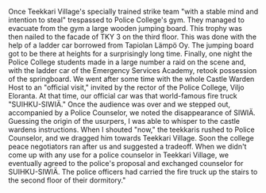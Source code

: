 
Once Teekkari Village's specially trained strike team "with a stable mind and intention to steal" trespassed to Police College's gym. They managed to evacuate from the gym a large wooden jumping board. This trophy was then nailed to the facade of TKY 3 on the third floor. This was done with the help of a ladder car borrowed from Tapiolan Lämpö Oy. The jumping board got to be there at heights for a surprisingly long time. Finally, one night the Police College students made in a large number a raid on the scene and, with the ladder car of the Emergency Services Academy, retook possession of the springboard. We went after some time with the whole Castle Warden Host to an "official visit," invited by the rector of the Police College, Viljo Eloranta. At that time, our official car was that world-famous fire truck "SUIHKU-SIWIÄ." Once the audience was over and we stepped out, accompanied by a Police Counselor, we noted the disappearance of SIWIÄ. Guessing the origin of the usurpers, I was able to whisper to the castle wardens instructions. When I shouted "now," the teekkaris rushed to Police Counselor, and we dragged him towards Teekkari Village. Soon the college peace negotiators ran after us and suggested a tradeoff. When we didn't come up with any use for a police counselor in Teekkari Village, we eventually agreed to the police's proposal and exchanged counselor for SUIHKU-SIWIÄ. The police officers had carried the fire truck up the stairs to the second floor of their dormitory."